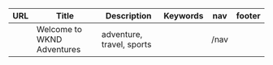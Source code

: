 | URL | Title | Description | Keywords | nav | footer |
|-----|-------|-------------|----------|-----|--------|
|     | Welcome to WKND Adventures | adventure, travel, sports | | /nav | |